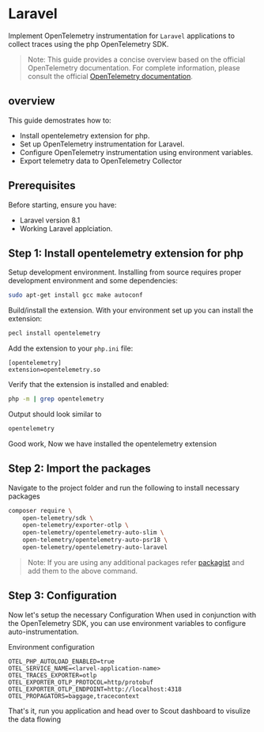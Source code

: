 # Laravel

Implement OpenTelemetry instrumentation for `Laravel` applications
to collect traces using the php OpenTelemetry SDK.

> Note: This guide provides a concise overview based on the official
OpenTelemetry documentation. For complete information, please consult the official
[OpenTelemetry documentation](https://opentelemetry.io/docs/zero-code/php/).

## overview

This guide demostrates how to:

- Install opentelemetry extension for php.
- Set up OpenTelemetry instrumentation for Laravel.
- Configure OpenTelemetry instrumentation using environment variables.
- Export telemetry data to OpenTelemetry Collector

## Prerequisites

Before starting, ensure you have:

- Laravel version 8.1
- Working Laravel applciation.

## Step 1: Install opentelemetry extension for php

Setup development environment. Installing from source requires proper
development environment and some dependencies:

```bash
sudo apt-get install gcc make autoconf
```

Build/install the extension. With your environment set up you can install the extension:

```bash
pecl install opentelemetry
```

Add the extension to your `php.ini` file:

```text
[opentelemetry]
extension=opentelemetry.so
```

Verify that the extension is installed and enabled:

```bash
php -m | grep opentelemetry
```

Output should look similar to

```bash
opentelemetry
```

Good work, Now we have installed the opentelemetry extension

## Step 2: Import the packages

Navigate to the project folder and run the following to install necessary packages

```bash
composer require \
    open-telemetry/sdk \
    open-telemetry/exporter-otlp \
    open-telemetry/opentelemetry-auto-slim \
    open-telemetry/opentelemetry-auto-psr18 \
    open-telemetry/opentelemetry-auto-laravel
```

> Note: If you are using any additional packages
refer [packagist](https://packagist.org/search/?query=open-telemetry)
and add them to the above command.

## Step 3: Configuration

Now let's setup the necessary Configuration
When used in conjunction with the OpenTelemetry SDK, you
can use environment variables to configure auto-instrumentation.

Environment configuration

```text
OTEL_PHP_AUTOLOAD_ENABLED=true
OTEL_SERVICE_NAME=<larvel-application-name>
OTEL_TRACES_EXPORTER=otlp
OTEL_EXPORTER_OTLP_PROTOCOL=http/protobuf
OTEL_EXPORTER_OTLP_ENDPOINT=http://localhost:4318
OTEL_PROPAGATORS=baggage,tracecontext
```

That's it, run you application and head over to Scout dashboard
to visulize the data flowing
